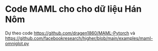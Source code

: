 # Code MAML cho cho dữ liệu Hán Nôm
Dự theo code https://github.com/dragen1860/MAML-Pytorch và https://github.com/facebookresearch/higher/blob/main/examples/maml-omniglot.py